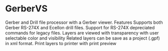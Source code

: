 # GerberVS
Gerber and Drill file processor with a Gerber viewer.
Features
Supports both Gerber RS-274X and Ecellon drill files.
Support for RS-274X depreciated commands for legacy files.
Layers are viewed with transparency with user selectable color and visibility
Related layers can be save as a project (.gpf) in xml format.
Print layers to printer with print preview
